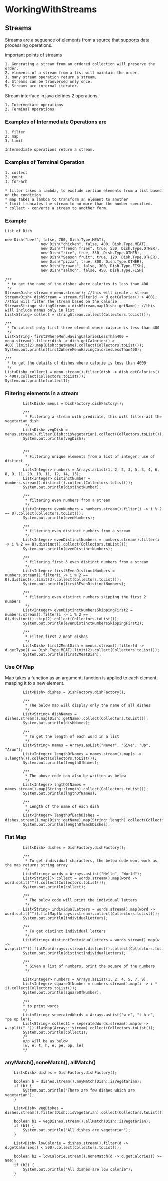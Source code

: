 # WorkingWithStreams

## Streams

Streams are a sequence of elements from a source that supports data processing operations.

important points of streams

    1. Generating a stream from an ordered collection will preserve the order.
    2. elements of a stream from a list will maintain the order.
    3. many stream operation return a stream. 
    4. Streams can be tranversed only once.
    5. Streams are internal iterator.

Stream interface in java defines 2 operations, 

    1. Intermediate operations
    2. Terminal Operations
    
### Examples of Intermediate Operations are
    
    1. filter
    2. map
    3. limit
    
    Intermediate operations return a stream.
    
### Examples of Terminal Operation
    
    1. collect
    2. count
    3. forEach
    
    * filter takes a lambda, to exclude certian elements from a list based on the condition
    * map takes a lambda to transform an element to another
    * limit truncates the stream to no more than the number specified.
    * collect - converts a stream to another form.
    
### Example 
    List of Dish
    
    new Dish("beef", false, 700, Dish.Type.MEAT),
                    new Dish("chicken", false, 400, Dish.Type.MEAT),
                    new Dish("french fries", true, 530, Dish.Type.OTHER),
                    new Dish("rice", true, 350, Dish.Type.OTHER),
                    new Dish("Season fruit", true, 120, Dish.Type.OTHER),
                    new Dish("pizza", true, 800, Dish.Type.OTHER),
                    new Dish("prawns", false, 300, Dish.Type.FISH),
                    new Dish("salmon", false, 450, Dish.Type.FISH)
                    
    /**
     * to get the name of the dishes where calories is less than 400
     */
    Stream<Dish> stream = menu.stream(); //this will create a stream
    Stream<Dish> dishStream = stream.filter(d -> d.getCalories() > 400); //this will filter the stream based on the calorie
    Stream<String> stringStream = dishStream.map(Dish::getName); //this will include names only in list
    List<String> collect = stringStream.collect(Collectors.toList());

    /**
     * To collect only first three element where calorie is less than 400
     */
    List<String> first2WhereMenuHavingCaloriesLessThan400 = menu.stream().filter(dish -> dish.getCalories() > 400).limit(2).map(Dish::getName).collect(Collectors.toList());
    System.out.println(first2WhereMenuHavingCaloriesLessThan400);
    
    /**
     * to get the details of dishes where calorie is less than 4000
     */
    List<Dish> collect1 = menu.stream().filter(dish -> dish.getCalories() > 400).collect(Collectors.toList());
    System.out.println(collect1);
    
### Filtering elements in a stream

            List<Dish> menus = DishFactory.dishFactory();
    
            /**
             * Filtering a stream with predicate, this will filter all the vegetarian dish
             */
            List<Dish> vegDish = menus.stream().filter(Dish::isVegetarian).collect(Collectors.toList());
            System.out.println(vegDish);
    
    
            /**
             * Filtering unique elements from a list of integer, use of distinct
             */
            List<Integer> numbers = Arrays.asList(1, 2, 2, 3, 5, 3, 4, 6, 8, 9, 11, 20, 10, 11, 12, 14, 13);
            List<Integer> distinctNumber = numbers.stream().distinct().collect(Collectors.toList());
            System.out.println(distinctNumber);
    
            /**
             * filtering even numbers from a stream
             */
            List<Integer> evenNumbers = numbers.stream().filter(i -> i % 2 == 0).collect(Collectors.toList());
            System.out.println(evenNumbers);
    
            /**
             * filtering even distinct numbers from a stream
             */
            List<Integer> evenDistinctNumbers = numbers.stream().filter(i -> i % 2 == 0).distinct().collect(Collectors.toList());
            System.out.println(evenDistinctNumbers);
    
            /**
             * filtering first 3 even distinct numbers from a stream
             */
            List<Integer> first3EvenDistinctNumbers = numbers.stream().filter(i -> i % 2 == 0).distinct().limit(3).collect(Collectors.toList());
            System.out.println(first3EvenDistinctNumbers);
    
            /**
             * filtering even distinct numbers skipping the first 2 numbers
             */
            List<Integer> evenDistinctNumbersSkippingFirst2 = numbers.stream().filter(i -> i % 2 == 0).distinct().skip(2).collect(Collectors.toList());
            System.out.println(evenDistinctNumbersSkippingFirst2);
    
            /**
             * Filter first 2 meat dishes
             */
            List<Dish> first2MeatDish = menus.stream().filter(d -> d.getType() == Dish.Type.MEAT).limit(2).collect(Collectors.toList());
            System.out.println(first2MeatDish);
            
            
### Use Of Map

Map takes a function as an argument, function is applied to each element, maaping it to a new element.
    
    
            List<Dish> dishes = DishFactory.dishFactory();
    
            /**
             * The below map will display only the name of all dishes
             */
            List<String> dishNames = dishes.stream().map(Dish::getName).collect(Collectors.toList());
            System.out.println(dishNames);
    
            /**
             * To get the length of each word in a list
             */
            List<String> names = Arrays.asList("Never", "Give", "Up", "Arun");
            List<Integer> lengthOfNames = names.stream().map(s -> s.length()).collect(Collectors.toList());
            System.out.println(lengthOfNames);
    
            /**
             * The above code can also be written as below
             */
            List<Integer> lngthOfNames = names.stream().map(String::length).collect(Collectors.toList());
            System.out.println(lngthOfNames);
    
            /**
             * Length of the name of each dish
             */
            List<Integer> lengthOfEachDishes = dishes.stream().map(Dish::getName).map(String::length).collect(Collectors.toList());
            System.out.println(lengthOfEachDishes);

### Flat Map

            List<Dish> dishes = DishFactory.dishFactory();
    
            /**
             * To get individual characters, the below code wont work as the map returns string array
             */
            List<String> words = Arrays.asList("Hello", "World");
            List<String[]> collect = words.stream().map(word -> word.split("")).collect(Collectors.toList());
            System.out.println(collect);
    
            /**
             * The below code will print the individual letters
             */
            List<String> individualLetters = words.stream().map(word -> word.split("")).flatMap(Arrays::stream).collect(Collectors.toList());
            System.out.println(individualLetters);
    
            /**
             * To get distinct individual letters
             */
            List<String> distinctIndividualLetters = words.stream().map(w -> w.split("")).flatMap(Arrays::stream).distinct().collect(Collectors.toList());
            System.out.println(distinctIndividualLetters);
    
            /**
             * Given a list of numbers, print the square of the numbers
             */
    
            List<Integer> numbers = Arrays.asList(1, 2, 4, 5, 7, 9);
            List<Integer> squareOfNumber = numbers.stream().map(i -> i * i).collect(Collectors.toList());
            System.out.println(squareOfNumber);
            
            /**
            * to print words
            */
            List<String> seperatedWords = Arrays.asList("w e", "t h e", "pe op le");
            List<String> collect1 = seperatedWords.stream().map(w -> w.split(" ")).flatMap(Arrays::stream).collect(Collectors.toList());
            System.out.println(collect1);
            /*
            o/p will be as below
            [w, e, t, h, e, pe, op, le]
            */
            
### anyMatch(),noneMatch(), allMatch()
 
        List<Dish> dishes = DishFactory.dishFactory();
        
        boolean b = dishes.stream().anyMatch(Dish::isVegetarian);
        if (b) {
            System.out.println("There are few dishes which are vegetarian");
        }
        
        List<Dish> vegDishes = dishes.stream().filter(Dish::isVegetarian).collect(Collectors.toList());
        
        boolean b1 = vegDishes.stream().allMatch(Dish::isVegetarian);
        if (b1) {
            System.out.println("All dishes are vegetarian");
        }
        
        List<Dish> lowCalorie = dishes.stream().filter(d -> d.getCalories() < 500).collect(Collectors.toList());
        
        boolean b2 = lowCalorie.stream().noneMatch(d -> d.getCalories() >= 500);
        if (b2) {
            System.out.println("All dishes are low calorie");
        }
